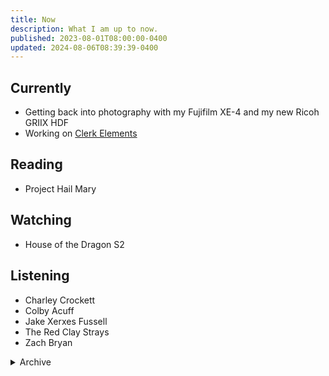 ```yaml
---
title: Now
description: What I am up to now.
published: 2023-08-01T08:00:00-0400
updated: 2024-08-06T08:39:39-0400
---
```


## Currently

- Getting back into photography with my Fujifilm XE-4 and my new Ricoh GRIIX HDF
- Working on [Clerk Elements](https://clerk.com/docs/elements/overview)

## Reading

- Project Hail Mary

## Watching

- House of the Dragon S2

## Listening

- Charley Crockett
- Colby Acuff
- Jake Xerxes Fussell
- The Red Clay Strays
- Zach Bryan

<details>
<summary>Archive</summary>

- Watched Vikings: Valhalla S3
- Watched Presumed Innoncent
- Learned to type again on my new Corne 42 LP Keyboard
- Watched The Bear S3
- Attended Figma Config 2024
- Watched Your Honor
- Watched Sugar season 1
- Watched Fallout season 1
- Watched Mare of Easttown
- Watched American Rust season 1 & 2
- Watched Manhunt season 1

</details>
